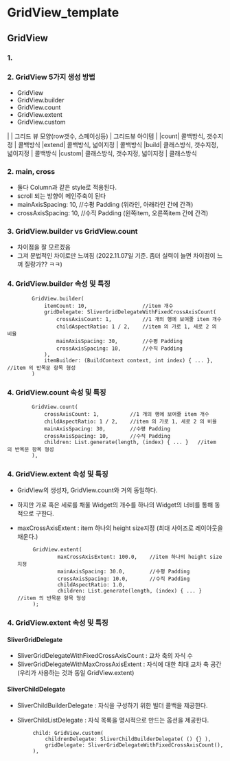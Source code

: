 # GridView_template

## GridView
### 1. 

### 2. GridView 5가지 생성 방법
   - GridView
   - GridView.builder
   - GridView.count
   - GridView.extent
   - GridView.custom

   |   | 그리드 뷰 모양(row갯수, 스페이싱등) | 그리드뷰 아이템 |
   |count| 콜백방식, 갯수지정  | 콜백방식
   |extend| 콜백방식, 넓이지정  | 콜백방식
   |build| 클래스방식, 갯수지정, 넓이지정  | 콜백방식
   |custom| 클래스방식, 갯수지정, 넓이지정  | 클래스방식


### 2. main, cross
 - 둘다 Column과 같은 style로 적용된다.
 - scroll 되는 방향이 메인주축이 된다
 - mainAxisSpacing: 10,    //수평 Padding (위라인, 아래라인 간에 간격)
 - crossAxisSpacing: 10,   //수직 Padding (왼쪽item, 오른쪽item 간에 간격)   

### 3. GridView.builder vs GridView.count
   - 차이점을 잘 모르겠음
   - 그져 문법적인 차이로만 느껴짐 (2022.11.07일 기준.  좀더 실력이 늘면 차이점이 느껴 질랑가?? ㅋㅋ)

### 4. GridView.builder 속성 및 특징
            GridView.builder(
                itemCount: 10,                  //item 개수
                gridDelegate: SliverGridDelegateWithFixedCrossAxisCount(
                    crossAxisCount: 1,          //1 개의 행에 보여줄 item 개수
                    childAspectRatio: 1 / 2,    //item 의 가로 1, 세로 2 의 비율
                    mainAxisSpacing: 30,        //수평 Padding
                    crossAxisSpacing: 10,       //수직 Padding                    
                ),
                itemBuilder: (BuildContext context, int index) { ... },   //item 의 반목문 항목 형성
            )

### 4. GridView.count 속성 및 특징
            GridView.count(
                crossAxisCount: 1,          //1 개의 행에 보여줄 item 개수
                childAspectRatio: 1 / 2,    //item 의 가로 1, 세로 2 의 비율
                mainAxisSpacing: 30,        //수평 Padding
                crossAxisSpacing: 10,       //수직 Padding                    
                children: List.generate(length, (index) { ... }   //item 의 반목문 항목 형성
            ),

### 4. GridView.extent 속성 및 특징
 - GridView의 생성자, GridView.count와 거의 동일하다.
 - 하지만 가로 혹은 세로를 채울 Widget의 개수를 하나의 Widget의 너비를 통해 동적으로 구한다.
 - maxCrossAxisExtent : item 하나의 height size지정 (최대 사이즈로 레이아웃을 채운다.)

            GridView.extent(
                    maxCrossAxisExtent: 100.0,    //item 하나의 height size지정
                    mainAxisSpacing: 30.0,        //수평 Padding
                    crossAxisSpacing: 10.0,       //수직 Padding       
                    childAspectRatio: 1.0,
                    children: List.generate(length, (index) { ... }   //item 의 반목문 항목 형성
            );

### 4. GridView.extent 속성 및 특징
#### SliverGridDelegate
 - SliverGridDelegateWithFixedCrossAxisCount : 교차 축의 자식 수
 - SliverGridDelegateWithMaxCrossAxisExtent  : 자식에 대한 최대 교차 축 공간 (우리가 사용하는 것과 동일 GridView.extent)
#### SliverChildDelegate
 - SliverChildBuilderDelegate : 자식을 구성하기 위한 빌더 콜백을 제공한다.
 - SliverChildListDelegate    : 자식 목록을 명시적으로 만드는 옵션을 제공한다.

            child: GridView.custom(
                childrenDelegate: SliverChildBuilderDelegate( () {} ),
                gridDelegate: SliverGridDelegateWithFixedCrossAxisCount(),
            ),

